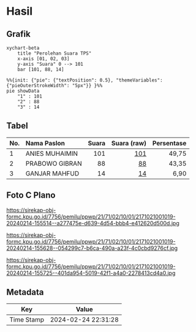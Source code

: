 # Hasil

## Grafik

```mermaid
xychart-beta
    title "Perolehan Suara TPS"
    x-axis [01, 02, 03]
    y-axis "Suara" 0 --> 101
    bar [101, 88, 14]
```

```mermaid
%%{init: {"pie": {"textPosition": 0.5}, "themeVariables": {"pieOuterStrokeWidth": "5px"}} }%%
pie showData
    "1" : 101
    "2" : 88
    "3" : 14
```

## Tabel

| No. | Nama Paslon    | Suara | Suara (raw) | Persentase |
|:--- |:-------------- | -----:| -----------:| ----------:|
| 1   | ANIES MUHAIMIN | 101   | [101][p-1]  | 49,75      |
| 2   | PRABOWO GIBRAN | 88    | [88][p-2]   | 43,35      |
| 3   | GANJAR MAHFUD  | 14    | [14][p-3]   | 6,90       |


[p-1]: https://github.com/gigit-pemilu/pemilu-2024-21-kepulauan-riau/blob/main/pilpres/hitung-suara/sub/21-kepulauan-riau/sub/71-kota-batam/sub/02-batu-ampar/sub/1001-tanjung-sengkuang/sub/019-tps/sub/paslon-1.txt
[p-2]: https://github.com/gigit-pemilu/pemilu-2024-21-kepulauan-riau/blob/main/pilpres/hitung-suara/sub/21-kepulauan-riau/sub/71-kota-batam/sub/02-batu-ampar/sub/1001-tanjung-sengkuang/sub/019-tps/sub/paslon-2.txt
[p-3]: https://github.com/gigit-pemilu/pemilu-2024-21-kepulauan-riau/blob/main/pilpres/hitung-suara/sub/21-kepulauan-riau/sub/71-kota-batam/sub/02-batu-ampar/sub/1001-tanjung-sengkuang/sub/019-tps/sub/paslon-3.txt

## Foto C Plano

https://sirekap-obj-formc.kpu.go.id/7756/pemilu/ppwp/21/71/02/10/01/2171021001019-20240214-155514--a277475e-d639-4d54-bbb4-e412620d500d.jpg

https://sirekap-obj-formc.kpu.go.id/7756/pemilu/ppwp/21/71/02/10/01/2171021001019-20240214-155628--054299c7-b6ca-490a-a23f-4c0cbd9276cf.jpg

https://sirekap-obj-formc.kpu.go.id/7756/pemilu/ppwp/21/71/02/10/01/2171021001019-20240214-155725--401da954-5019-42f1-a4a0-2278413cd4a0.jpg


## Metadata

| Key        | Value               |
| ---------- | ------------------- |
| Time Stamp | 2024-02-24 22:31:28 |



